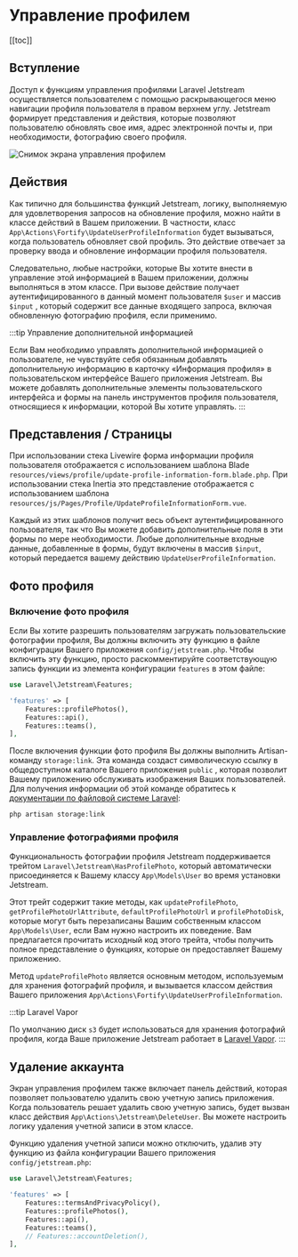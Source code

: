 # Управление профилем

[[toc]]

## Вступление

Доступ к функциям управления профилями Laravel Jetstream осуществляется пользователем с помощью раскрывающегося меню навигации профиля пользователя в правом верхнем углу. Jetstream формирует представления и действия, которые позволяют пользователю обновлять свое имя, адрес электронной почты и, при необходимости, фотографию своего профиля.

![Снимок экрана управления профилем](./../../assets/img/profile-management.png)

## Действия

Как типично для большинства функций Jetstream, логику, выполняемую для удовлетворения запросов на обновление профиля, можно найти в классе действий в Вашем приложении. В частности, класс `App\Actions\Fortify\UpdateUserProfileInformation` будет вызываться, когда пользователь обновляет свой профиль. Это действие отвечает за проверку ввода и обновление информации профиля пользователя.

Следовательно, любые настройки, которые Вы хотите внести в управление этой информацией в Вашем приложении, должны выполняться в этом классе. При вызове действие получает аутентифицированного в данный момент пользователя `$user` и массив `$input` , который содержит все данные входящего запроса, включая обновленную фотографию профиля, если применимо.

:::tip Управление дополнительной информацией

Если Вам необходимо управлять дополнительной информацией о пользователе, не чувствуйте себя обязанным добавлять дополнительную информацию в карточку «Информация профиля» в пользовательском интерфейсе Вашего приложения Jetstream. Вы можете добавлять дополнительные элементы пользовательского интерфейса и формы на панель инструментов профиля пользователя, относящиеся к информации, которой Вы хотите управлять.
:::

## Представления / Страницы

При использовании стека Livewire форма информации профиля пользователя отображается с использованием шаблона Blade `resources/views/profile/update-profile-information-form.blade.php`. При использовании стека Inertia это представление отображается с использованием шаблона `resources/js/Pages/Profile/UpdateProfileInformationForm.vue`.

Каждый из этих шаблонов получит весь объект аутентифицированного пользователя, так что Вы можете добавить дополнительные поля в эти формы по мере необходимости. Любые дополнительные входные данные, добавленные в формы, будут включены в массив `$input`, который передается вашему действию `UpdateUserProfileInformation`.

## Фото профиля

### Включение фото профиля

Если Вы хотите разрешить пользователям загружать пользовательские фотографии профиля, Вы должны включить эту функцию в файле конфигурации Вашего приложения `config/jetstream.php`. Чтобы включить эту функцию, просто раскомментируйте соответствующую запись функции из элемента конфигурации `features` в этом файле:

```php
use Laravel\Jetstream\Features;

'features' => [
    Features::profilePhotos(),
    Features::api(),
    Features::teams(),
],
```

После включения функции фото профиля Вы должны выполнить Artisan-команду `storage:link`. Эта команда создаст символическую ссылку в общедоступном каталоге Вашего приложения `public` , которая позволит Вашему приложению обслуживать изображения Ваших пользователей. Для получения информации об этой команде обратитесь к [документации по файловой системе Laravel](https://getlaravel.ru/docs/filesystem#the-public-disk):

```bash
php artisan storage:link
```

### Управление фотографиями профиля

Функциональность фотографии профиля Jetstream поддерживается трейтом `Laravel\Jetstream\HasProfilePhoto`, который автоматически присоединяется к Вашему классу `App\Models\User` во время установки Jetstream.

Этот трейт содержит такие методы, как `updateProfilePhoto`, `getProfilePhotoUrlAttribute`, `defaultProfilePhotoUrl` и `profilePhotoDisk`, которые могут быть перезаписаны Вашим собственным классом `App\Models\User`, если Вам нужно настроить их поведение. Вам предлагается прочитать исходный код этого трейта, чтобы получить полное представление о функциях, которые он предоставляет Вашему приложению.

Метод `updateProfilePhoto` является основным методом, используемым для хранения фотографий профиля, и вызывается классом действия Вашего приложения `App\Actions\Fortify\UpdateUserProfileInformation`.

:::tip Laravel Vapor

По умолчанию диск `s3` будет использоваться для хранения фотографий профиля, когда Ваше приложение Jetstream работает в [Laravel Vapor](https://vapor.laravel.com).
:::

## Удаление аккаунта

Экран управления профилем также включает панель действий, которая позволяет пользователю удалить свою учетную запись приложения. Когда пользователь решает удалить свою учетную запись, будет вызван класс действия `App\Actions\Jetstream\DeleteUser`. Вы можете настроить логику удаления учетной записи в этом классе.

Функцию удаления учетной записи можно отключить, удалив эту функцию из файла конфигурации Вашего приложения `config/jetstream.php`:

```php
use Laravel\Jetstream\Features;

'features' => [
    Features::termsAndPrivacyPolicy(),
    Features::profilePhotos(),
    Features::api(),
    Features::teams(),
    // Features::accountDeletion(),
],
```
